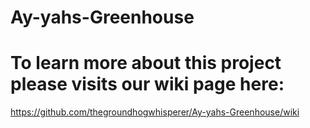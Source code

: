 # Ay-yahs-Greenhouse

# To learn more about this project please visits our wiki page here:  

https://github.com/thegroundhogwhisperer/Ay-yahs-Greenhouse/wiki
